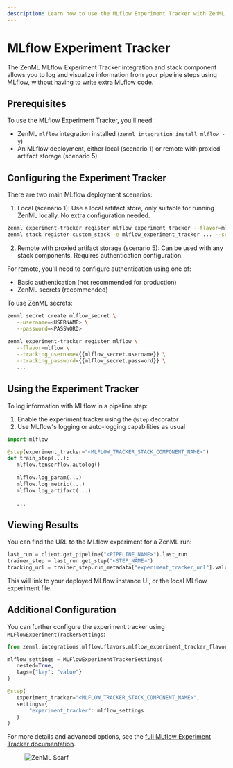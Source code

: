 ```yaml
---
description: Learn how to use the MLflow Experiment Tracker with ZenML.
---
```


# MLflow Experiment Tracker

The ZenML MLflow Experiment Tracker integration and stack component allows you to log and visualize information from your pipeline steps using MLflow, without having to write extra MLflow code.

## Prerequisites

To use the MLflow Experiment Tracker, you'll need:

- ZenML `mlflow` integration installed (`zenml integration install mlflow -y`)
- An MLflow deployment, either local (scenario 1) or remote with proxied artifact storage (scenario 5)

## Configuring the Experiment Tracker

There are two main MLflow deployment scenarios:

1. Local (scenario 1): Use a local artifact store, only suitable for running ZenML locally. No extra configuration needed.

```bash
zenml experiment-tracker register mlflow_experiment_tracker --flavor=mlflow
zenml stack register custom_stack -e mlflow_experiment_tracker ... --set
```

2. Remote with proxied artifact storage (scenario 5): Can be used with any stack components. Requires authentication configuration.

For remote, you'll need to configure authentication using one of:
- Basic authentication (not recommended for production)
- ZenML secrets (recommended)

To use ZenML secrets:

```bash
zenml secret create mlflow_secret \
   --username=<USERNAME> \
   --password=<PASSWORD>
   
zenml experiment-tracker register mlflow \
   --flavor=mlflow \
   --tracking_username={{mlflow_secret.username}} \
   --tracking_password={{mlflow_secret.password}} \
   ...
```

## Using the Experiment Tracker

To log information with MLflow in a pipeline step:

1. Enable the experiment tracker using the `@step` decorator 
2. Use MLflow's logging or auto-logging capabilities as usual

```python
import mlflow

@step(experiment_tracker="<MLFLOW_TRACKER_STACK_COMPONENT_NAME>")
def train_step(...):
   mlflow.tensorflow.autolog()
   
   mlflow.log_param(...)
   mlflow.log_metric(...)
   mlflow.log_artifact(...)
   
   ...
```

## Viewing Results

You can find the URL to the MLflow experiment for a ZenML run:

```python
last_run = client.get_pipeline("<PIPELINE_NAME>").last_run
trainer_step = last_run.get_step("<STEP_NAME>")
tracking_url = trainer_step.run_metadata["experiment_tracker_url"].value
```

This will link to your deployed MLflow instance UI, or the local MLflow experiment file.

## Additional Configuration

You can further configure the experiment tracker using `MLFlowExperimentTrackerSettings`:

```python
from zenml.integrations.mlflow.flavors.mlflow_experiment_tracker_flavor import MLFlowExperimentTrackerSettings

mlflow_settings = MLFlowExperimentTrackerSettings(
   nested=True,
   tags={"key": "value"}  
)

@step(
   experiment_tracker="<MLFLOW_TRACKER_STACK_COMPONENT_NAME>",
   settings={
       "experiment_tracker": mlflow_settings
   }  
)
```

For more details and advanced options, see the [full MLflow Experiment Tracker documentation](../../component-guide/experiment-trackers/mlflow.md).

<!-- For scarf -->
<figure><img alt="ZenML Scarf" referrerpolicy="no-referrer-when-downgrade" src="https://static.scarf.sh/a.png?x-pxid=f0b4f458-0a54-4fcd-aa95-d5ee424815bc" /></figure>


